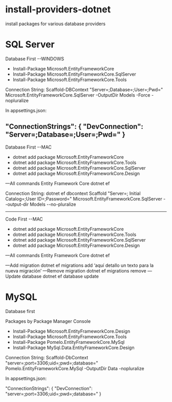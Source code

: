 # install-providers-dotnet
install packages for various database providers


# SQL Server
Database First --WINDOWS

* Install-Package Microsoft.EntityFrameworkCore
* Install-Package Microsoft.EntityFrameworkCore.SqlServer
* Install-Package Microsoft.EntityFrameworkCore.Tools

Connection String:
Scaffold-DBContext "Server=<your-server-database>;Database=<your-name-database>;User=<your-user-database>;Pwd=<your-password-database>" Microsoft.EntityFrameworkCore.SqlServer -OutputDir Models -Force -nopluralize

In appsettings.json: 

  "ConnectionStrings": {
    "DevConnection": "Server=<your-server-database>;Database=<your-name-database>;User=<your-user-database>;Pwd=<your-password-database>"
  }
------------------------------------------------------------------------------------------------------  
 Database First --MAC
 
* dotnet add package Microsoft.EntityFrameworkCore
* dotnet add package Microsoft.EntityFrameworkCore.Tools
* dotnet add package Microsoft.EntityFrameworkCore.SqlServer
* dotnet add package Microsoft.EntityFrameworkCore.Design

—All commands Entity Framework Core
dotnet ef

Connection String:
dotnet ef dbcontext Scaffold "Server=<your-server-database>; Initial Catalog=<your-name-database>;User ID=<your-user-database>;Password=<your-password-database>" Microsoft.EntityFrameworkCore.SqlServer --output-dir Models --no-pluralize

------------------------------------------------------------------------------------------------------
Code First --MAC
* dotnet add package Microsoft.EntityFrameworkCore
* dotnet add package Microsoft.EntityFrameworkCore.Tools
* dotnet add package Microsoft.EntityFrameworkCore.SqlServer
* dotnet add package Microsoft.EntityFrameworkCore.Design

—All commands Entity Framework Core
dotnet ef

—Add migration
dotnet ef migrations add ‘aquí detallo un texto para la nueva migración’
—Remove migration
dotnet ef migrations remove
—Update database
dotnet ef database update


# MySQL
Database first


Packages by Package Manager Console
* Install-Package Microsoft.EntityFrameworkCore.Design
* Install-Package Microsoft.EntityFrameworkCore.Tools
* Install-Package Pomelo.EntityFrameworkCore.MySql
* Install-Package MySql.Data.EntityFrameworkCore.Design

Connection String:
Scaffold-DbContext "server=<your-server-database>;port=3306;uid=<your-user-database>;pwd=<your-password-database>;database=<your-name-database>" Pomelo.EntityFrameworkCore.MySql -OutputDir Data -nopluralize

In appsettings.json: 

  "ConnectionStrings": {
    "DevConnection": "server=<your-server-database>;port=3306;uid=<your-user-database>;pwd=<your-password-database>;database=<your-name-database>" 
  }
